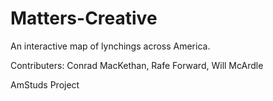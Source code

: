 # Matters-Creative

An interactive map of lynchings across America.

Contributers: Conrad MacKethan, Rafe Forward, Will McArdle

AmStuds Project
